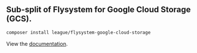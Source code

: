 ## Sub-split of Flysystem for Google Cloud Storage (GCS).

```bash
composer install league/flysystem-google-cloud-storage
```

View the [documentation](https://flysystem.thephpleague.com/v2/docs/adapter/gcs/).

